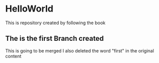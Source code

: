 # HelloWorld
This is repository created by following the book


## The is the first Branch created
This is going to be merged
I also deleted the word "first" in the original content
